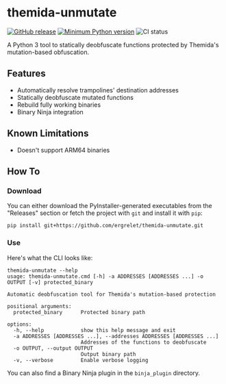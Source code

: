 # themida-unmutate

[![GitHub release](https://img.shields.io/github/release/ergrelet/themida-unmutate.svg)](https://github.com/ergrelet/themida-unmutate/releases) [![Minimum Python version](https://img.shields.io/badge/python-3.11+-blue.svg)](https://www.python.org/downloads/) ![CI status](https://github.com/ergrelet/themida-unmutate/actions/workflows/lint.yml/badge.svg?branch=main)

A Python 3 tool to statically deobfuscate functions protected by Themida's mutation-based obfuscation.

## Features

- Automatically resolve trampolines' destination addresses
- Statically deobfuscate mutated functions
- Rebuild fully working binaries
- Binary Ninja integration

## Known Limitations

- Doesn't support ARM64 binaries

## How To

### Download

You can either download the PyInstaller-generated executables from the "Releases"
section or fetch the project with `git` and install it with `pip`:

```
pip install git+https://github.com/ergrelet/themida-unmutate.git
```

### Use

Here's what the CLI looks like:

```
themida-unmutate --help
usage: themida-unmutate.cmd [-h] -a ADDRESSES [ADDRESSES ...] -o OUTPUT [-v] protected_binary

Automatic deobfuscation tool for Themida's mutation-based protection

positional arguments:
  protected_binary      Protected binary path

options:
  -h, --help            show this help message and exit
  -a ADDRESSES [ADDRESSES ...], --addresses ADDRESSES [ADDRESSES ...]
                        Addresses of the functions to deobfuscate
  -o OUTPUT, --output OUTPUT
                        Output binary path
  -v, --verbose         Enable verbose logging
```

You can also find a Binary Ninja plugin in the `binja_plugin` directory.
